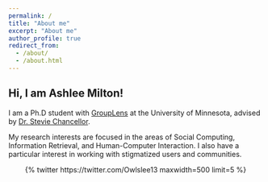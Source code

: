 ```yaml
---
permalink: /
title: "About me"
excerpt: "About me"
author_profile: true
redirect_from: 
  - /about/
  - /about.html
---
```


## Hi, I am Ashlee Milton!

I am a Ph.D student with [GroupLens](https://grouplens.org/) at the University of Minnesota, advised by [Dr. Stevie Chancellor](http://steviechancellor.com/). 

My research interests are focused in the areas of Social Computing, Information Retrieval, and Human-Computer Interaction. I also have a particular interest in working with stigmatized users and communities.

<div class='jekyll-twitter-plugin' align="center">
    {% twitter https://twitter.com/Owlslee13 maxwidth=500 limit=5 %}
</div>